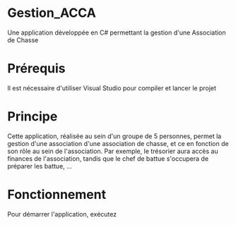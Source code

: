 # Gestion_ACCA
Une application développée en C# permettant la gestion d'une Association de Chasse

# Prérequis

Il est nécessaire d'utiliser Visual Studio pour compiler et lancer le projet

# Principe

Cette application, réalisée au sein d'un groupe de 5 personnes, permet la gestion d'une association d'une association de chasse, et ce en fonction de son rôle au sein de l'association. Par exemple, le trésorier aura accès au finances de l'association, tandis que le chef de battue s'occupera de préparer les battue, ...

# Fonctionnement

Pour démarrer l'application, exécutez
